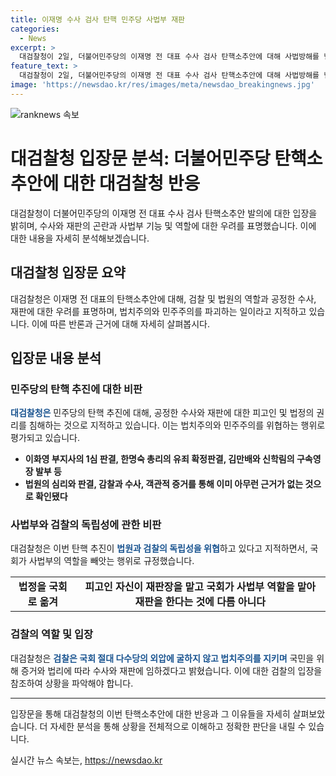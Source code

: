 ```yaml
---
title: 이재명 수사 검사 탄핵 민주당 사법부 재판
categories:
  - News
excerpt: >
  대검찰청이 2일, 더불어민주당의 이재명 전 대표 수사 검사 탄핵소추안에 대해 사법방해를 넘어 국회가 사법부의 기능과 역할을 빼앗아 오는 것이라며 법치주의와 민주주의를 파괴하고 공동체의 상식을 붕괴시키는 일이라고 비판했다. 대검은 민주당의 탄핵 추진을 통해 법원의 심리와 판결, 감찰과 수사, 객관적 증거를 무시하고 국회가 사법부 역할을 하겠다는 것이라며 사법부의 독립과 검찰의 독립을 송두리째 무너뜨리는 것이라고 강하게 비판했다. 또한 검찰은 국회 절대 다수당의 외압에 굴지 않고 증거와 법리에 따라 수사와 재판에 임할 것이라고 밝혔다.
feature_text: >
  대검찰청이 2일, 더불어민주당의 이재명 전 대표 수사 검사 탄핵소추안에 대해 사법방해를 넘어 국회가 사법부의 기능과 역할을 빼앗아 오는 것이라며 법치주의와 민주주의를 파괴하고 공동체의 상식을 붕괴시키는 일이라고 비판했다. 대검은 민주당의 탄핵 추진을 통해 법원의 심리와 판결, 감찰과 수사, 객관적 증거를 무시하고 국회가 사법부 역할을 하겠다는 것이라며 사법부의 독립과 검찰의 독립을 송두리째 무너뜨리는 것이라고 강하게 비판했다. 또한 검찰은 국회 절대 다수당의 외압에 굴지 않고 증거와 법리에 따라 수사와 재판에 임할 것이라고 밝혔다.
image: 'https://newsdao.kr/res/images/meta/newsdao_breakingnews.jpg'
---
```


<p><img src="https://newsdao.kr/res/images/meta/newsdao_breakingnews.jpg" alt="ranknews 속보" /></p>

<h1 data-ke-size="size26">대검찰청 입장문 분석: 더불어민주당 탄핵소추안에 대한 대검찰청 반응</h1>

<p data-ke-size="size16">대검찰청이 더불어민주당의 이재명 전 대표 수사 검사 탄핵소추안 발의에 대한 입장을 밝히며, 수사와 재판의 곤란과 사법부 기능 및 역할에 대한 우려를 표명했습니다. 이에 대한 내용을 자세히 분석해보겠습니다.</p>

<h2 data-ke-size="size24">대검찰청 입장문 요약</h2>

<p data-ke-size="size16">대검찰청은 이재명 전 대표의 탄핵소추안에 대해, 검찰 및 법원의 역할과 공정한 수사, 재판에 대한 우려를 표명하며, 법치주의와 민주주의를 파괴하는 일이라고 지적하고 있습니다. 이에 따른 반론과 근거에 대해 자세히 살펴봅시다.</p>

<h2 data-ke-size="size24">입장문 내용 분석</h2>

<h3 data-ke-size="size20">민주당의 탄핵 추진에 대한 비판</h3>

<p data-ke-size="size16"><b><span style="color: #1a5490;">대검찰청은</span></b> 민주당의 탄핵 추진에 대해, 공정한 수사와 재판에 대한 피고인 및 법정의 권리를 침해하는 것으로 지적하고 있습니다. 이는 법치주의와 민주주의를 위협하는 행위로 평가되고 있습니다.</p>

<ul>
  <li><b>이화영 부지사의 1심 판결, 한명숙 총리의 유죄 확정판결, 김만배와 신학림의 구속영장 발부 등</b></li>
  <li><b>법원의 심리와 판결, 감찰과 수사, 객관적 증거를 통해 이미 아무런 근거가 없는 것으로 확인됐다</b></li>
</ul>

<h3 data-ke-size="size20">사법부와 검찰의 독립성에 관한 비판</h3>

<p data-ke-size="size16">대검찰청은 이번 탄핵 추진이 <b><span style="color: #1a5490;">법원과 검찰의 독립성을 위협</span></b>하고 있다고 지적하면서, 국회가 사법부의 역할을 빼앗는 행위로 규정했습니다.</p>

<table>
  <tr>
    <td style="text-align: center; height: 17px;"><b>법정을 국회로 옮겨</b></td>
    <td style="text-align: center; height: 17px;"><b>피고인 자신이 재판장을 맡고 국회가 사법부 역할을 맡아 재판을 한다는 것에 다름 아니다</b></td>
  </tr>
</table>

<h3 data-ke-size="size20">검찰의 역할 및 입장</h3>

<p data-ke-size="size16">대검찰청은 <b><span style="color: #1a5490;">검찰은 국회 절대 다수당의 외압에 굴하지 않고 법치주의를 지키며</span></b> 국민을 위해 증거와 법리에 따라 수사와 재판에 임하겠다고 밝혔습니다. 이에 대한 검찰의 입장을 참조하여 상황을 파악해야 합니다.</p>

<hr>

<p data-ke-size="size16">입장문을 통해 대검찰청의 이번 탄핵소추안에 대한 반응과 그 이유들을 자세히 살펴보았습니다. 더 자세한 분석을 통해 상황을 전체적으로 이해하고 정확한 판단을 내릴 수 있습니다.</p>
실시간 뉴스 속보는, <a href="https://newsdao.kr" rel="dofollow">https://newsdao.kr</a>


